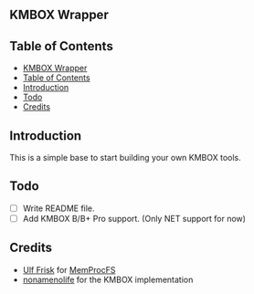 ## KMBOX Wrapper

## Table of Contents
- [KMBOX Wrapper](#kmbox-wrapper)
- [Table of Contents](#table-of-contents)
- [Introduction](#introduction)
- [Todo](#todo)
- [Credits](#credits)

## Introduction
This is a simple base to start building your own KMBOX tools.

## Todo
- [ ] Write README file.
- [ ] Add KMBOX B/B+ Pro support. (Only NET support for now)

## Credits
- [Ulf Frisk](https://github.com/ufrisk) for [MemProcFS](https://github.com/ufrisk/MemProcFS)
- [nonamenolife](https://github.com/eden13378) for the KMBOX implementation
